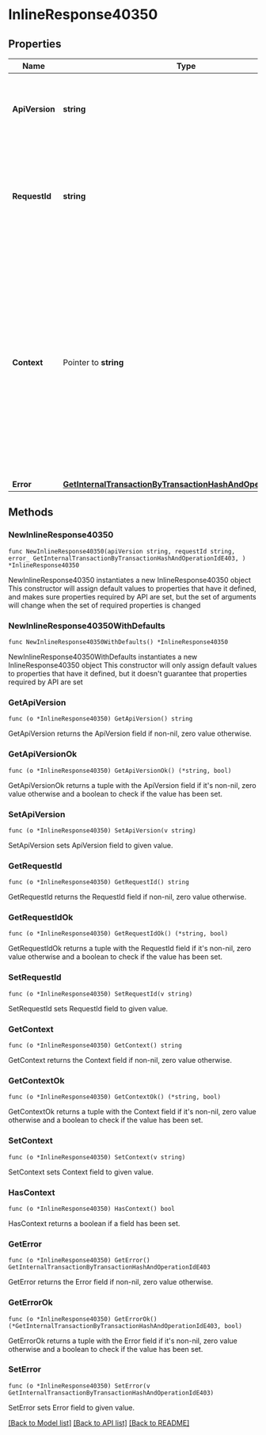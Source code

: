 # InlineResponse40350

## Properties

Name | Type | Description | Notes
------------ | ------------- | ------------- | -------------
**ApiVersion** | **string** | Specifies the version of the API that incorporates this endpoint. | 
**RequestId** | **string** | Defines the ID of the request. The &#x60;requestId&#x60; is generated by Crypto APIs and it&#39;s unique for every request. | 
**Context** | Pointer to **string** | In batch situations the user can use the context to correlate responses with requests. This property is present regardless of whether the response was successful or returned as an error. &#x60;context&#x60; is specified by the user. | [optional] 
**Error** | [**GetInternalTransactionByTransactionHashAndOperationIdE403**](GetInternalTransactionByTransactionHashAndOperationIdE403.md) |  | 

## Methods

### NewInlineResponse40350

`func NewInlineResponse40350(apiVersion string, requestId string, error_ GetInternalTransactionByTransactionHashAndOperationIdE403, ) *InlineResponse40350`

NewInlineResponse40350 instantiates a new InlineResponse40350 object
This constructor will assign default values to properties that have it defined,
and makes sure properties required by API are set, but the set of arguments
will change when the set of required properties is changed

### NewInlineResponse40350WithDefaults

`func NewInlineResponse40350WithDefaults() *InlineResponse40350`

NewInlineResponse40350WithDefaults instantiates a new InlineResponse40350 object
This constructor will only assign default values to properties that have it defined,
but it doesn't guarantee that properties required by API are set

### GetApiVersion

`func (o *InlineResponse40350) GetApiVersion() string`

GetApiVersion returns the ApiVersion field if non-nil, zero value otherwise.

### GetApiVersionOk

`func (o *InlineResponse40350) GetApiVersionOk() (*string, bool)`

GetApiVersionOk returns a tuple with the ApiVersion field if it's non-nil, zero value otherwise
and a boolean to check if the value has been set.

### SetApiVersion

`func (o *InlineResponse40350) SetApiVersion(v string)`

SetApiVersion sets ApiVersion field to given value.


### GetRequestId

`func (o *InlineResponse40350) GetRequestId() string`

GetRequestId returns the RequestId field if non-nil, zero value otherwise.

### GetRequestIdOk

`func (o *InlineResponse40350) GetRequestIdOk() (*string, bool)`

GetRequestIdOk returns a tuple with the RequestId field if it's non-nil, zero value otherwise
and a boolean to check if the value has been set.

### SetRequestId

`func (o *InlineResponse40350) SetRequestId(v string)`

SetRequestId sets RequestId field to given value.


### GetContext

`func (o *InlineResponse40350) GetContext() string`

GetContext returns the Context field if non-nil, zero value otherwise.

### GetContextOk

`func (o *InlineResponse40350) GetContextOk() (*string, bool)`

GetContextOk returns a tuple with the Context field if it's non-nil, zero value otherwise
and a boolean to check if the value has been set.

### SetContext

`func (o *InlineResponse40350) SetContext(v string)`

SetContext sets Context field to given value.

### HasContext

`func (o *InlineResponse40350) HasContext() bool`

HasContext returns a boolean if a field has been set.

### GetError

`func (o *InlineResponse40350) GetError() GetInternalTransactionByTransactionHashAndOperationIdE403`

GetError returns the Error field if non-nil, zero value otherwise.

### GetErrorOk

`func (o *InlineResponse40350) GetErrorOk() (*GetInternalTransactionByTransactionHashAndOperationIdE403, bool)`

GetErrorOk returns a tuple with the Error field if it's non-nil, zero value otherwise
and a boolean to check if the value has been set.

### SetError

`func (o *InlineResponse40350) SetError(v GetInternalTransactionByTransactionHashAndOperationIdE403)`

SetError sets Error field to given value.



[[Back to Model list]](../README.md#documentation-for-models) [[Back to API list]](../README.md#documentation-for-api-endpoints) [[Back to README]](../README.md)



